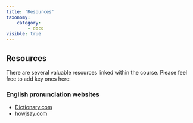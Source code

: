 ```yaml
---
title: 'Resources'
taxonomy:
    category:
        - docs
visible: true
---
```


## Resources

There are several valuable resources linked within the course.
Please feel free to add key ones here:


### English pronunciation websites
- [Dictionary.com](https://www.dictionary.com/)
- [howjsay.com](https://howjsay.com/)
